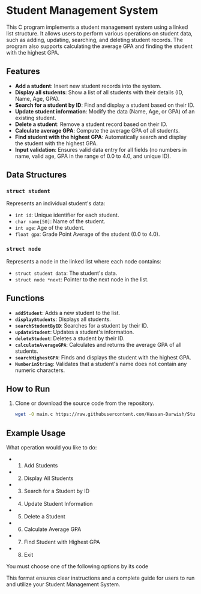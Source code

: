 # Student Management System

This C program implements a student management system using a linked list structure. It allows users to perform various operations on student data, such as adding, updating, searching, and deleting student records. The program also supports calculating the average GPA and finding the student with the highest GPA.

## Features

- **Add a student**: Insert new student records into the system.
- **Display all students**: Show a list of all students with their details (ID, Name, Age, GPA).
- **Search for a student by ID**: Find and display a student based on their ID.
- **Update student information**: Modify the data (Name, Age, or GPA) of an existing student.
- **Delete a student**: Remove a student record based on their ID.
- **Calculate average GPA**: Compute the average GPA of all students.
- **Find student with the highest GPA**: Automatically search and display the student with the highest GPA.
- **Input validation**: Ensures valid data entry for all fields (no numbers in name, valid age, GPA in the range of 0.0 to 4.0, and unique ID).

## Data Structures

### `struct student`
Represents an individual student's data:
- `int id`: Unique identifier for each student.
- `char name[50]`: Name of the student.
- `int age`: Age of the student.
- `float gpa`: Grade Point Average of the student (0.0 to 4.0).

### `struct node`
Represents a node in the linked list where each node contains:
- `struct student data`: The student's data.
- `struct node *next`: Pointer to the next node in the list.

## Functions

- **`addStudent`**: Adds a new student to the list.
- **`displayStudents`**: Displays all students.
- **`searchStudentByID`**: Searches for a student by their ID.
- **`updateStudent`**: Updates a student's information.
- **`deleteStudent`**: Deletes a student by their ID.
- **`calculateAverageGPA`**: Calculates and returns the average GPA of all students.
- **`searchHighestGPA`**: Finds and displays the student with the highest GPA.
- **`NumberinString`**: Validates that a student's name does not contain any numeric characters.

## How to Run

1. Clone or download the source code from the repository.
   ```bash
   wget -O main.c https://raw.githubusercontent.com/Hassan-Darwish/Student-Management-System/main/main.c

## Example Usage

What operation would you like to do:
- 1) Add Students
- 2) Display All Students
- 3) Search for a Student by ID
- 4) Update Student Information
- 5) Delete a Student
- 6) Calculate Average GPA
- 7) Find Student with Highest GPA
- 8) Exit
 
You must choose one of the following options by its code

This format ensures clear instructions and a complete guide for users to run and utilize your Student Management System.
